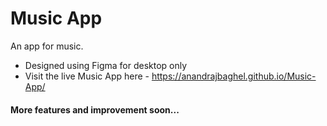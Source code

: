 # Music App
An app for music.
- Designed using Figma for desktop only
- Visit the live Music App here - https://anandrajbaghel.github.io/Music-App/

#### More features and improvement soon...
